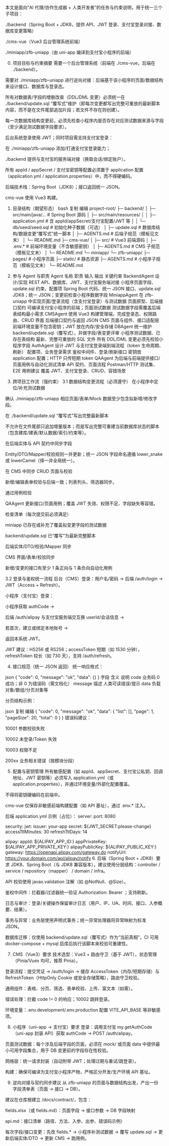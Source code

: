 本文是面向“AI 代理/协作生成器 + 人类开发者”的任务与约束说明，用于统一三个子项目：

./backend（Spring Boot + JDK8，提供 API、JWT 登录、支付宝登录对接、数据库变更策略）

./cms-vue（Vue3 后台管理系统前端）

./miniapp/zfb-uniapp（由 uni-app 编译到支付宝小程序的前端）

0. 项目目标与约束摘要
需要一个后台管理系统（前端在 ./cms-vue，后端在 ./backend）。

需要对 ./miniapp/zfb-uniapp 进行逆向对接：后端基于该小程序的页面/数据结构来设计接口、数据库与登录态。

所有对数据表/字段的增删改查（DDL/DML 变更）必须统一在 ./backend/update.sql “覆写式”维护（即每次变更都写出完整可重放的最新脚本内容，而不是在文件尾部追加片段；若文件不存在则创建）。

每一次数据库结构变更前，必须先检查小程序内是否存在对应测试数据来源与字段（至少满足测试数据字段要求）。

后台系统登录使用 JWT；同时项目需支持支付宝登录：

在 ./miniapp/zfb-uniapp 添加/打通支付宝登录能力；

./backend 提供与支付宝的服务端对接（换取会话/绑定账户）。

所有 appId / appSecret / 支付宝密钥等配置必须置于 application 配置（application.yml / application.properties）中，而不得硬编码。

后端技术栈：Spring Boot（JDK8）；接口返回统一 JSON。

cms-vue 使用 Vue3 构建。

1. 目录结构（期望形态）
bash
复制
编辑
project-root/
├─ backend/
│  ├─ src/main/java/...         # Spring Boot 源码
│  ├─ src/main/resources/
│  │  ├─ application.yml        # 含 appId/appSecret/支付宝配置/JWT 等
│  │  └─ db/seed/seed.sql       # 初始化种子数据（可选）
│  ├─ update.sql                # 数据库结构/数据变更“覆写式”统一脚本
│  ├─ AGENTS.md                 # 后端子规范（模板见文末）
│  └─ README.md
├─ cms-vue/
│  ├─ src/                      # Vue3 前端源码
│  ├─ .env.*                    # 前端环境变量（不含敏感密钥）
│  ├─ AGENTS.md                 # CMS 子规范（模板见文末）
│  └─ README.md
└─ miniapp/
   └─ zfb-uniapp/
      ├─ pages/                 # 小程序页面
      ├─ static/                # 静态资源
      ├─ AGENTS.md              # 小程序子规范（模板见文末）
      └─ README.md
2. 参与 Agent 与职责
Agent 名称	职责	输入	输出	关键约束
BackendAgent	设计/实现 REST API、数据库、JWT、支付宝服务端对接	小程序页面字段、update.sql 约束、配置项	Spring Boot 代码、统一 JSON 接口、update.sql	JDK8；统一 JSON；变更前检查小程序数据字段
MiniappAgent	在 zfb-uniapp 中实现页面/登录流程（含支付宝登录）与测试数据	页面原型、后端接口契约	可编译支付宝小程序的前端；页面测试数据	测试数据字段需覆盖后端表结构最小需求
CMSAgent	使用 Vue3 构建管理端，完成登录态、权限路由、CRUD 界面	后端接口契约与返回 JSON	CMS 页面与组件、接口适配层	前端环境变量不包含密钥；JWT 放在内存/安全存储
DBAgent	统一维护 backend/update.sql（覆写式），并做字段/表变更评审	小程序测试数据、已存在表结构	最新、完整可重放的 SQL 文件	所有 DDL/DML 变更必须先校验小程序字段
AuthAgent	设计 JWT 与支付宝登录端到端流程（token 生命周期、刷新）	配置项、业务登录需求	鉴权中间件、登录/刷新接口	密钥放 application 配置；HTTP 只传短期 token
QAAgent	为后端与前端提供接口/页面用例与自动化测试清单	API 契约、页面流程	Postman/HTTP 测试集、E2E 用例建议	覆盖 JWT、支付宝登录、CRUD、容错场景

3. 跨项目工作流（强约束）
3.1 数据结构变更流程（必须遵守）
在小程序中定位/补充测试数据

确认 ./miniapp/zfb-uniapp 相应页面/表单/Mock 数据至少包含拟新增/修改字段。

在 ./backend/update.sql “覆写式”写出完整最新脚本

不允许在文件尾部只追加增量版本；而是写出完整可重建当前数据库状态的脚本（包含建库/建表/默认数据/索引/约束等）。

在后端实体与 API 契约中同步字段

Entity/DTO/Mapper/校验规则一并更新；统一 JSON 字段命名遵循 lower_snake 或 lowerCamel（择一并全局统一）。

在 CMS 中同步 CRUD 页面与校验

新增/编辑表单校验与后端一致；列表列头、筛选器同步。

通过用例校验

QAAgent 更新接口/页面用例；覆盖 JWT 失效、权限不足、字段缺失等容错。

检查清单（每次提交前必须满足）

 miniapp 已存在或补充了覆盖拟变更字段的测试数据

 backend/update.sql 已“覆写”为最新完整脚本

 后端实体/DTO/校验/Mapper 同步

 CMS 界面/表单/校验同步

 新增/变更的接口有至少 1 条正向与 1 条负向自动化用例

3.2 登录与鉴权统一流程
后台（CMS）登录：用户名/密码 → 后端 /auth/login → JWT（Access + Refresh）。

小程序（支付宝）登录：

小程序获取 authCode →

后端 /auth/alipay 与支付宝服务端交互换 userId/会话信息 →

若首次，建立或绑定本地账号 →

返回本系统 JWT。

JWT 建议：HS256 或 RS256；accessToken 短期（如 1530 分钟），refreshToken 较长（如 730 天），支持 /auth/refresh。

4. 接口规范（统一 JSON 返回）
统一响应格式：

json
{
  "code": 0,
  "message": "ok",
  "data": {}
}
字段	含义	说明
code	业务码	0 成功；非 0 为错误码（需文档化）
message	描述	人类可读错误/提示
data	负载	对象/数组/分页对象等

分页结构示例：

json
复制
编辑
{
  "code": 0,
  "message": "ok",
  "data": {
    "list": [],
    "page": 1,
    "pageSize": 20,
    "total": 0
  }
}
错误码建议：

10001 参数校验失败

10002 未登录/Token 失效

10003 权限不足

200xx 业务相关错误（按模块分段）

5. 配置与密钥管理
所有敏感配置（如 appId、appSecret、支付宝公私钥、回调地址、JWT 密钥等）必须写入 application.yml（或 application.properties），并通过环境变量/外部化配置覆盖。

不得将密钥硬编码在前端中。

cms-vue 仅保存非敏感前端构建配置（如 API 基址），通过 .env.* 注入。

后端 application.yml 示例（占位）：
server:
  port: 8080

security:
  jwt:
    issuer: your-app
    secret: ${JWT_SECRET:please-change}
    accessTtlMinutes: 30
    refreshTtlDays: 14

alipay:
  appId: ${ALIPAY_APP_ID:}
  appPrivateKey: ${ALIPAY_APP_PRIVATE_KEY:}
  alipayPublicKey: ${ALIPAY_PUBLIC_KEY:}
  gateway: https://openapi.alipay.com/gateway.do
  notifyUrl: https://your.domain.com/api/alipay/notify
6. 后端（Spring Boot + JDK8）要求
JDK8、Spring Boot（与 JDK8 兼容版本），建议使用分层结构：controller / service / repository（mapper） / domain / infra。

API 校验使用 javax.validation 注解（如 @NotNull、@Size）。

鉴权中间件：拦截器/过滤器统一验证 Authorization: Bearer <accessToken>；支持刷新。

日志与审计：登录/关键操作保留审计日志（用户、IP、UA、时间、接口、入参概要、结果）。

事务与异常：业务层使用声明式事务；统一异常处理器将异常映射为标准 JSON。

数据库迁移：仅使用 backend/update.sql（覆写式）作为“当前真相”，CI 可用 docker-compose + mysql 启库后执行该脚本来校验可重建性。

7. CMS（Vue3）要求
技术选型：Vue3 + 路由守卫（基于 JWT），状态管理（Pinia/Vuex 均可，推荐 Pinia）。

登录流程：提交凭证 → /auth/login → 缓存 AccessToken（内存/短期存储）与 RefreshToken（HttpOnly Cookie 或安全存储策略），路由守卫校验。

通用组件：表格、分页、筛选、表单校验、上传、富文本（如需）。

错误处理：拦截 code != 0 的响应；10002 跳转登录。

环境变量：.env.development/.env.production 配置 VITE_API_BASE 等非敏感项。

8. 小程序（uni-app → 支付宝）要求
登录：调用支付宝 my.getAuthCode（uni-app 封装 API）获取 authCode → POST /auth/alipay。

页面测试数据：每个涉及后端字段的页面，必须在 mock/ 或页面 data 中提供最小可用字段集合，用于 DB 变更前的字段存在性校验。

网络层：统一请求封装（自动附带 JWT；处理过期与重试/跳登录）。

构建：确保可编译为支付宝小程序产物，严格区分开发/生产环境 API 基址。

9. 逆向对接与契约同步建议
从 zfb-uniapp 的页面与数据结构出发，产出一份 字段清单表（页面 → 接口 → DB）。

建议在仓库根建立 /docs/contract/，包含：

fields.xlsx（或 fields.md）：页面字段 → 接口参数 → DB 字段映射

api.md：接口清单（路径、方法、入参、出参、错误码示例）

每次字段/接口变更：先改 fields.* → 小程序补测试数据 → 覆写 update.sql → 更新后端实体/DTO → 更新 CMS → 跑用例。